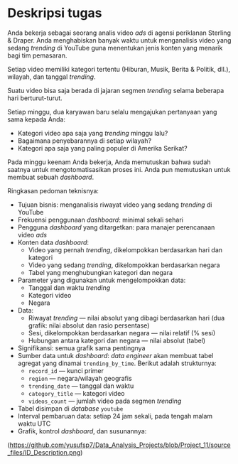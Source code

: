 # Deskripsi tugas
Anda bekerja sebagai seorang analis video *ads* di agensi periklanan Sterling & Draper. Anda menghabiskan banyak waktu untuk menganalisis video yang sedang *trending* di YouTube guna menentukan jenis konten yang menarik bagi tim pemasaran.

Setiap video memiliki kategori tertentu (Hiburan, Musik, Berita & Politik, dll.), wilayah, dan tanggal *trending*.

Suatu video bisa saja berada di jajaran segmen *trending* selama beberapa hari berturut-turut.

Setiap minggu, dua karyawan baru selalu mengajukan pertanyaan yang sama kepada Anda:

- Kategori video apa saja yang *trending* minggu lalu?
- Bagaimana penyebarannya di setiap wilayah?
- Kategori apa saja yang paling populer di Amerika Serikat?

Pada minggu keenam Anda bekerja, Anda memutuskan bahwa sudah saatnya untuk mengotomatisasikan proses ini. Anda pun memutuskan untuk membuat sebuah *dashboard*.

Ringkasan pedoman teknisnya:

- Tujuan bisnis: menganalisis riwayat video yang sedang *trending* di YouTube
- Frekuensi penggunaan *dashboard*: minimal sekali sehari
- Pengguna *dashboard* yang ditargetkan: para manajer perencanaan video *ads*
- Konten data *dashboard*:
    - Video yang pernah *trending*, dikelompokkan berdasarkan hari dan kategori
    - Video yang sedang *trending*, dikelompokkan berdasarkan negara
    - Tabel yang menghubungkan kategori dan negara
- Parameter yang digunakan untuk mengelompokkan data:
    - Tanggal dan waktu *trending*
    - Kategori video
    - Negara
- Data:
    - Riwayat *trending* — nilai absolut yang dibagi berdasarkan hari (dua grafik: nilai absolut dan rasio persentase)
    - Sesi, dikelompokkan berdasarkan negara — nilai relatif (% sesi)
    - Hubungan antara kategori dan negara — nilai absolut (tabel)
- Signifikansi: semua grafik sama pentingnya
- Sumber data untuk *dashboard*: *data engineer* akan membuat tabel agregat yang dinamai `trending_by_time`. Berikut adalah strukturnya:
    - `record_id` — kunci primer
    - `region` — negara/wilayah geografis
    - `trending_date` — tanggal dan waktu
    - `category_title` — kategori video
    - `videos_count` — jumlah video pada segmen *trending*
- Tabel disimpan di *database* `youtube`
- Interval pembaruan data: setiap 24 jam sekali, pada tengah malam waktu UTC
- Grafik, kontrol *dashboard*, dan susunannya:

(https://github.com/yusufsp7/Data_Analysis_Projects/blob/Project_11/source_files/ID_Description.png)
